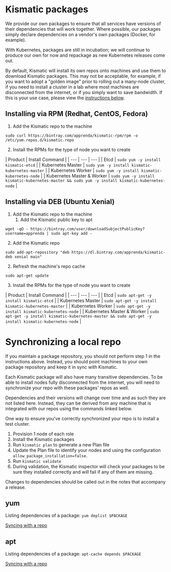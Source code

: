 # Kismatic packages

We provide our own packages to ensure that all services have versions of their dependencies that will work together. Where possible, our packages simply declare dependencies on a vendor's own packages (Docker, for example).

With Kubernetes, packages are still in incubation; we will continue to produce our own for now and repackage as new Kubernetes releases come out.

By default, Kismatic will install its own repos onto machines and use them to download Kismatic packages. This may not be acceptable, for example, if you want to adopt a "golden image" prior to rolling out a many-node cluster, if you need to install a cluster in a lab where most machines are disconnected from the internet, or if you simply want to save bandwidth. If this is your use case, please view the [instructions below](#synclocal).

## Installing via RPM (Redhat, CentOS, Fedora)

1. Add the Kismatic repo to the machine

`sudo curl https://bintray.com/apprenda/kismatic-rpm/rpm -o /etc/yum.repos.d/kismatic.repo`

2. Install the RPMs for the type of node you want to create

| Product | Install Command |
| --- | --- | --- |
| Etcd | `sudo yum -y install kismatic-etcd` |
| Kubernetes Master | `sudo yum -y install kismatic-kubernetes-master` |
| Kubernetes Worker | `sudo yum -y install kismatic-kubernetes-node` |
| Kubernetes Master & Worker | `sudo yum -y install kismatic-kubernetes-master && sudo yum -y install kismatic-kubernetes-node` |

## Installing via DEB (Ubuntu Xenial)

1. Add the Kismatic repo to the machine
   1. Add the Kismatic public key to apt

`wget -qO - https://bintray.com/user/downloadSubjectPublicKey?username=apprenda | sudo apt-key add -`

   2. Add the Kismatic repo

`sudo add-apt-repository "deb https://dl.bintray.com/apprenda/kismatic-deb xenial main"`

2. Refresh the machine's repo cache

`sudo apt-get update`

3. Install the RPMs for the type of node you want to create

| Product | Install Command |
| --- | --- | --- |
| Etcd | `sudo apt-get -y install kismatic-etcd` |
| Kubernetes Master | `sudo apt-get -y install kismatic-kubernetes-master` |
| Kubernetes Worker | `sudo apt-get -y install kismatic-kubernetes-node` |
| Kubernetes Master & Worker | `sudo apt-get -y install kismatic-kubernetes-master && sudo apt-get -y install kismatic-kubernetes-node` |

# <a name="synclocal"></a>Synchronizing a local repo

If you maintain a package repository, you should not perform step 1 in the instructions above. Instead, you should point machines to your own package repository and keep it in sync with Kismatic.

Each Kismatic package will also have many transitive dependencies. To be able to install nodes fully disconnected from the internet, you will need to synchronize your repo with these packages' repos as well.

Dependencies and their versions will change over time and as such they are not listed here. Instead, they can be derived from any machine that is integrated with our repos using the commands linked below.

One way to ensure you've correctly synchronized your repo is to install a test cluster.

1. Provision 1 node of each role
2. Install the Kismatic packages
3. Run `kismatic plan` to generate a new Plan file
4. Update the Plan file to identify your nodes and using the configuration `allow_package_installation=false`.
5. Run `kismatic validate`
6. During validation, the Kismatic inspector will check your packages to be sure they installed correctly and will fail if any of them are missing.

Changes to dependencies should be called out in the notes that accompany a release.

## yum

Listing dependencies of a package: `yum deplist $PACKAGE`

[Syncing with a repo](http://bencane.com/2013/04/15/creating-a-local-yum-repository/)

## apt


Listing dependencies of a package: `apt-cache depends $PACKAGE`

[Syncing with a repo](http://www.tecmint.com/setup-local-repositories-in-ubuntu/)
